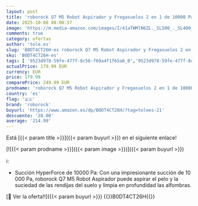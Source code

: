 ```yaml
---
layout: post
title: 'roborock Q7 M5 Robot Aspirador y Fregasuelos 2 en 1 de 10000 Pa  Robot Vacuum con Doble Sistema Antienredos  Navegación PreciSense LiDAR  Controlado por App y Comando por Voz  Negro Set '
date: 2025-10-08 08:00:57
image: 'https://m.media-amazon.com/images/I/41aTWMlN6ZL._SL500_._SL400_.jpg'
comments: true
category: ofertas
author: 'tole.es'
slug: 'B0DT4CT26H-es roborock Q7 M5 Robot Aspirador y Fregasuelos 2 en 1 de...'
sku: 'B0DT4CT26H-es'
tags: [ '9523d978-59fe-477f-8c56-f69a4f1f65a6_0','9523d978-59fe-477f-8c56-f69a4f1f65a6_701','9523d978-59fe-477f-8c56-f69a4f1f65a6_9101','Arborist Merchandising Root','Aspiración, limpieza y cuidado de suelo y ventanas','Aspiradoras','Hogar y cocina','New Arrivals Social: Home and Kitchen','Robots aspiradores','Self Service','Special Features Stores','roborock','top brands_home_and_kitchen','🇪🇸', ]
actualPrice: 179.99 EUR
currency: EUR
price: 179.99
comparePrice: 249.99 EUR
prodname: 'roborock Q7 M5 Robot Aspirador y Fregasuelos 2 en 1 de 10000 Pa  Robot Vacuum con Doble Sistema Antienredos  Navegación PreciSense LiDAR  Controlado por App y Comando por Voz  Negro Set '
country: 'es'
flag: '🇪🇸'
brand: 'roborock'
buyurl: 'https://www.amazon.es/dp/B0DT4CT26H/?tag=tolees-21'
descuento: '28.00'
average: '214.99'
---
```


Está [{{< param title >}}]({{< param buyurl >}}) en el siguiente enlace!

[![{{< param prodname >}}]({{< param image >}})]({{< param buyurl >}})

ℹ️:

- Succión HyperForce de 10000 Pa: Con una impresionante succión de 10 000 Pa, roborock Q7 M5 Robot Aspirador puede aspirar el pelo y la suciedad de las rendijas del suelo y limpia en profundidad las alfombras.

[🛒 Ver la oferta!!]({{< param buyurl >}})
{{<world>}}B0DT4CT26H{{</world>}}
